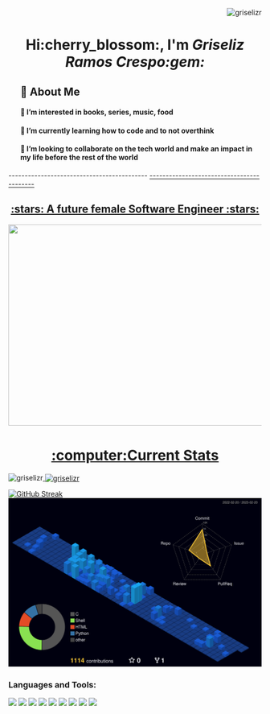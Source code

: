 <p align="right"> <img src="https://komarev.com/ghpvc/?username=griselizr&label=Profile%20views&color=0e75b6&style=flat" alt="griselizr" /> </p>
<h1 align="center">Hi:cherry_blossom:, I'm <i>Griseliz Ramos Crespo:gem:</i></h1>
<ul>
<h2> 💜 About Me </h2>
<h4> 👀 I’m interested in books, series, music, food </h4>
<h4>🌱 I’m currently learning how to code and to not overthink</h4>
<h4> 💞️ I’m looking to collaborate on the tech world and make an impact in my life before the rest of the world</h4>
</ul>
-------------------------------------------
<A HREF="https://docs.google.com/document/d/1mJWDd7XbQe8CBP6rTHMRT6dc3P4pIpkXgFdSZDKWJz8/edit?usp=sharing#glossary">
------------------------------------------
<h2 align="center">:stars: A future female Software Engineer :stars:</h2>
<div id="header" align="center">
  <img src="https://media.giphy.com/media/CQl0tM5gYyqQg/giphy.gif" height="400" width="800"/>
</div>
<h1 align="center">:computer:Current Stats</h1>
<p><img align="left" src="https://github-readme-stats.vercel.app/api/top-langs?username=griselizr&theme=omni&hide_border&show_icons=true&locale=en&layout=compact" alt="griselizr" /></p>

<p>&nbsp;<img align="center" src="https://github-readme-stats.vercel.app/api?username=griselizr&show_icons=true&hide=contribs,prs&cache_seconds=86400&theme=cobalt" alt="griselizr"/></p>


[![GitHub Streak](http://github-readme-streak-stats.herokuapp.com?user=griselizr&theme=tokyonight&hide_border=true&date_format=M%20j%5B%2C%20Y%5D)](https://git.io/streak-stats) 
![](./profile-3d-contrib/profile-night-view.svg)
<h3 align="left">Languages and Tools:</h3>
<p>
<img src="https://www.vectorlogo.zone/logos/linux/linux-icon.svg" width="60">
<img src= "https://www.vectorlogo.zone/logos/w3_html5/w3_html5-icon.svg" width="60">
<img src="https://www.vectorlogo.zone/logos/w3_css/w3_css-official.svg" width="60">
<img src="https://www.vectorlogo.zone/logos/python/python-icon.svg" width="60"> 
<img src="https://www.vectorlogo.zone/logos/golang/golang-ar21.svg" width="140">
<img src="https://www.vectorlogo.zone/logos/nodejs/nodejs-ar21.svg" width="140">
<img src="https://www.vectorlogo.zone/logos/npmjs/npmjs-ar21.svg" width="140">
<img src="https://www.vectorlogo.zone/logos/php/php-horizontal.svg" width"140">
<img src="https://www.vectorlogo.zone/logos/mysql/mysql-ar21.svg" width"140">
  </p>
